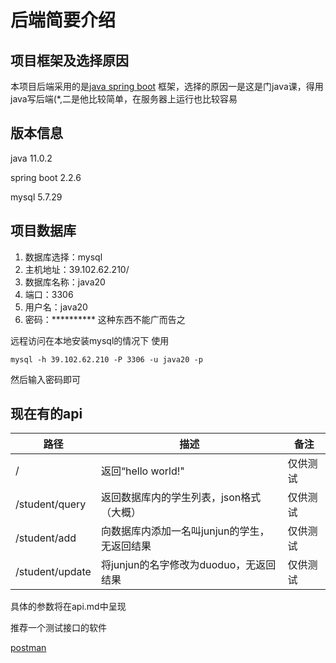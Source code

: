 # 后端简要介绍

## 项目框架及选择原因
本项目后端采用的是[java spring boot](https://spring.io/projects/spring-boot/) 框架，选择的原因一是这是门java课，得用
java写后端(*,二是他比较简单，在服务器上运行也比较容易

## 版本信息

java 11.0.2

spring boot 2.2.6

mysql 5.7.29

## 项目数据库

1. 数据库选择：mysql
2. 主机地址：39.102.62.210/
3. 数据库名称：java20
4. 端口：3306
5. 用户名：java20
6. 密码：********** 这种东西不能广而告之

远程访问在本地安装mysql的情况下 使用
```shell script
mysql -h 39.102.62.210 -P 3306 -u java20 -p
```
然后输入密码即可

## 现在有的api

| 路径            | 描述                                         | 备注     |
| --------------- | -------------------------------------------- | -------- |
| /               | 返回“hello world!"                           | 仅供测试 |
| /student/query  | 返回数据库内的学生列表，json格式（大概）     | 仅供测试 |
| /student/add    | 向数据库内添加一名叫junjun的学生，无返回结果 | 仅供测试 |
| /student/update | 将junjun的名字修改为duoduo，无返回结果       | 仅供测试 |

具体的参数将在api.md中呈现



推荐一个测试接口的软件

[postman](https://www.postman.com/)